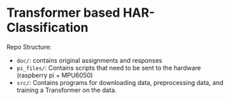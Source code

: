 # Transformer based HAR-Classification

Repo Structure:
- `doc/`: contains original assignments and responses
- `pi_files/`: Contains scripts that need to be sent to the hardware (raspberry pi + MPU6050)
- `src/`: Contains programs for downloading data, preprocessing data, and training a Transformer on the data.